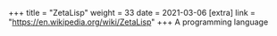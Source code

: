 +++
title = "ZetaLisp"
weight = 33
date = 2021-03-06
[extra]
link = "https://en.wikipedia.org/wiki/ZetaLisp"
+++
A programming language

